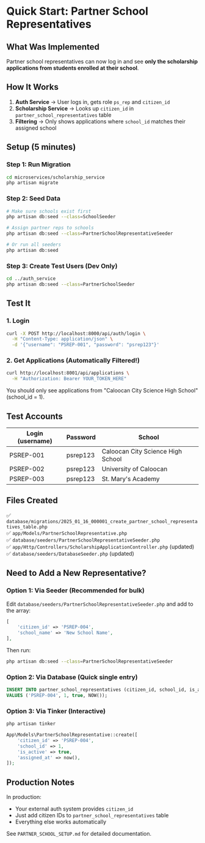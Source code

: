 # Quick Start: Partner School Representatives

## What Was Implemented

Partner school representatives can now log in and see **only the scholarship applications from students enrolled at their school**.

## How It Works

1. **Auth Service** → User logs in, gets role `ps_rep` and `citizen_id`
2. **Scholarship Service** → Looks up `citizen_id` in `partner_school_representatives` table
3. **Filtering** → Only shows applications where `school_id` matches their assigned school

## Setup (5 minutes)

### Step 1: Run Migration

```bash
cd microservices/scholarship_service
php artisan migrate
```

### Step 2: Seed Data

```bash
# Make sure schools exist first
php artisan db:seed --class=SchoolSeeder

# Assign partner reps to schools
php artisan db:seed --class=PartnerSchoolRepresentativeSeeder

# Or run all seeders
php artisan db:seed
```

### Step 3: Create Test Users (Dev Only)

```bash
cd ../auth_service
php artisan db:seed --class=PartnerSchoolSeeder
```

## Test It

### 1. Login

```bash
curl -X POST http://localhost:8000/api/auth/login \
  -H "Content-Type: application/json" \
  -d '{"username": "PSREP-001", "password": "psrep123"}'
```

### 2. Get Applications (Automatically Filtered!)

```bash
curl http://localhost:8001/api/applications \
  -H "Authorization: Bearer YOUR_TOKEN_HERE"
```

You should only see applications from "Caloocan City Science High School" (school_id = 1).

## Test Accounts

| Login (username) | Password | School                            |
| ---------------- | -------- | --------------------------------- |
| PSREP-001        | psrep123 | Caloocan City Science High School |
| PSREP-002        | psrep123 | University of Caloocan            |
| PSREP-003        | psrep123 | St. Mary's Academy                |

## Files Created

✅ `database/migrations/2025_01_16_000001_create_partner_school_representatives_table.php`  
✅ `app/Models/PartnerSchoolRepresentative.php`  
✅ `database/seeders/PartnerSchoolRepresentativeSeeder.php`  
✅ `app/Http/Controllers/ScholarshipApplicationController.php` (updated)  
✅ `database/seeders/DatabaseSeeder.php` (updated)

## Need to Add a New Representative?

### Option 1: Via Seeder (Recommended for bulk)

Edit `database/seeders/PartnerSchoolRepresentativeSeeder.php` and add to the array:

```php
[
    'citizen_id' => 'PSREP-004',
    'school_name' => 'New School Name',
],
```

Then run:

```bash
php artisan db:seed --class=PartnerSchoolRepresentativeSeeder
```

### Option 2: Via Database (Quick single entry)

```sql
INSERT INTO partner_school_representatives (citizen_id, school_id, is_active, assigned_at)
VALUES ('PSREP-004', 1, true, NOW());
```

### Option 3: Via Tinker (Interactive)

```bash
php artisan tinker
```

```php
App\Models\PartnerSchoolRepresentative::create([
    'citizen_id' => 'PSREP-004',
    'school_id' => 1,
    'is_active' => true,
    'assigned_at' => now(),
]);
```

## Production Notes

In production:

-   Your external auth system provides `citizen_id`
-   Just add citizen IDs to `partner_school_representatives` table
-   Everything else works automatically

See `PARTNER_SCHOOL_SETUP.md` for detailed documentation.
